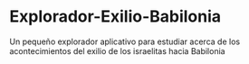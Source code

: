 # Explorador-Exilio-Babilonia
Un pequeño explorador aplicativo para estudiar acerca de los acontecimientos del exilio de los israelitas hacia Babilonia
